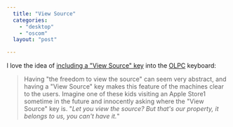 ```yaml
---
  title: "View Source"
  categories: 
    - "desktop"
    - "oscom"
  layout: "post"

---
```

I love the idea of [including a "View Source" key][1] into the [OLPC][2] keyboard:

> Having "the freedom to view the source" can seem very abstract, and having a "View Source" key makes this feature of the machines clear to the users. Imagine one of these kids visiting an Apple Store1 sometime in the future and innocently asking where the "View Source" key is. "_Let you view the source? But that's our property, it belongs to us, you can't have it._"

[1]: http://blog.printf.net/articles/2006/10/29/the-view-source-key
[2]: http://laptop.org/